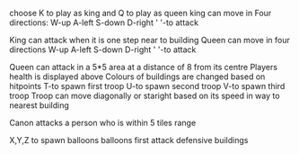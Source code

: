 choose K to play as king and Q to play as queen
king can move in Four directions:
   W-up
   A-left
   S-down
   D-right
 ' '-to attack
 
 King can attack when it is one step near to building
 Queen can move in four directions 
  W-up
   A-left
   S-down
   D-right
 ' '-to attack
 
 Queen can attack in a 5*5 area at a distance of 8 from its centre
 Players health is displayed above
 Colours of buildings are changed based on hitpoints
 T-to spawn first troop
 U-to spawn second troop
 V-to spawn third troop
 Troop can move diagonally or staright based on its speed in way to nearest building
 
 Canon attacks a person who is within 5 tiles range

 X,Y,Z to spawn balloons
 balloons first attack defensive buildings

 


 